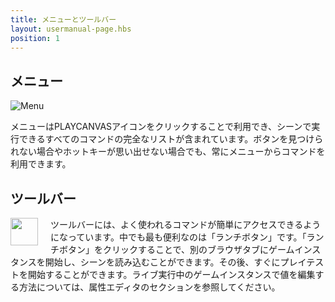 ```yaml
---
title: メニューとツールバー
layout: usermanual-page.hbs
position: 1
---
```


## メニュー

![Menu][1]

メニューはPLAYCANVASアイコンをクリックすることで利用でき、シーンで実行できるすべてのコマンドの完全なリストが含まれています。ボタンを見つけられない場合やホットキーが思い出せない場合でも、常にメニューからコマンドを利用できます。

## ツールバー

<img loading="lazy" src="/images/user-manual/editor/menus-and-toolbar/toolbar.png" style="padding-right: 20px; float: left;" width="44">

ツールバーには、よく使われるコマンドが簡単にアクセスできるようになっています。中でも最も便利なのは「ランチボタン」です。「ランチボタン」をクリックすることで、別のブラウザタブにゲームインスタンスを開始し、シーンを読み込むことができます。その後、すぐにプレイテストを開始することができます。ライブ実行中のゲームインスタンスで値を編集する方法については、属性エディタのセクションを参照してください。

[1]: /images/user-manual/editor/menus-and-toolbar/menu.png
